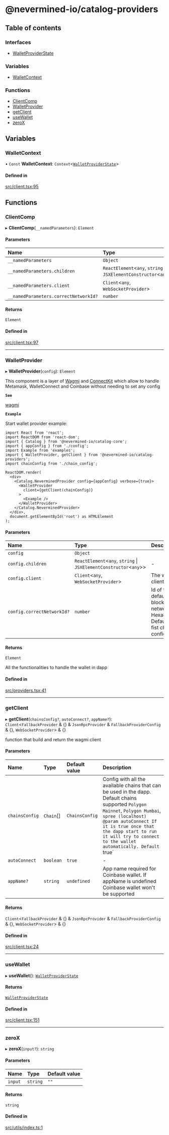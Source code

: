 # @nevermined-io/catalog-providers

## Table of contents

### Interfaces

- [WalletProviderState](interfaces/WalletProviderState.md)

### Variables

- [WalletContext](modules.md#walletcontext)

### Functions

- [ClientComp](modules.md#clientcomp)
- [WalletProvider](modules.md#walletprovider)
- [getClient](modules.md#getclient)
- [useWallet](modules.md#usewallet)
- [zeroX](modules.md#zerox)

## Variables

### WalletContext

• `Const` **WalletContext**: `Context`<[`WalletProviderState`](interfaces/WalletProviderState.md)\>

#### Defined in

[src/client.tsx:95](https://github.com/nevermined-io/components-catalog/blob/830d916/providers/src/client.tsx#L95)

## Functions

### ClientComp

▸ **ClientComp**(`__namedParameters`): `Element`

#### Parameters

| Name | Type |
| :------ | :------ |
| `__namedParameters` | `Object` |
| `__namedParameters.children` | `ReactElement`<`any`, `string` \| `JSXElementConstructor`<`any`\>\> |
| `__namedParameters.client` | `Client`<`any`, `WebSocketProvider`\> |
| `__namedParameters.correctNetworkId?` | `number` |

#### Returns

`Element`

#### Defined in

[src/client.tsx:97](https://github.com/nevermined-io/components-catalog/blob/830d916/providers/src/client.tsx#L97)

___

### WalletProvider

▸ **WalletProvider**(`config`): `Element`

This component is a layer of [Wagmi](https://wagmi.sh/docs/getting-started) and [ConnectKit](https://docs.family.co/connectkit)
which allow to handle Metamask, WalletConnect and Coinbase without needing to set any config

**`See`**

[wagmi](https://wagmi.sh/docs/getting-started)

**`Example`**

Start wallet provider example:

```tsx
import React from 'react';
import ReactDOM from 'react-dom';
import { Catalog } from '@nevermined-io/catalog-core';
import { appConfig } from './config';
import Example from 'examples';
import { WalletProvider, getClient } from '@nevermined-io/catalog-providers';
import chainConfig from './chain_config';

ReactDOM.render(
  <div>
    <Catalog.NeverminedProvider config={appConfig} verbose={true}>
      <WalletProvider
        client={getClient(chainConfig)}
      >
        <Example />
      </WalletProvider>
    </Catalog.NeverminedProvider>
  </div>,
  document.getElementById('root') as HTMLElement
);
```

#### Parameters

| Name | Type | Description |
| :------ | :------ | :------ |
| `config` | `Object` |  |
| `config.children` | `ReactElement`<`any`, `string` \| `JSXElementConstructor`<`any`\>\> | - |
| `config.client` | `Client`<`any`, `WebSocketProvider`\> | The wagmi client object |
| `config.correctNetworkId?` | `number` | Id of the default blockchain network in Hexadecimal. Default the fist chain configured |

#### Returns

`Element`

All the functionalities to handle the wallet in dapp

#### Defined in

[src/providers.tsx:41](https://github.com/nevermined-io/components-catalog/blob/830d916/providers/src/providers.tsx#L41)

___

### getClient

▸ **getClient**(`chainsConfig?`, `autoConnect?`, `appName?`): `Client`<`FallbackProvider` & {} & `JsonRpcProvider` & `FallbackProviderConfig` & {}, `WebSocketProvider`\> & {}

function that build and return the wagmi client

#### Parameters

| Name | Type | Default value | Description |
| :------ | :------ | :------ | :------ |
| `chainsConfig` | `Chain`[] | `ChainsConfig` | Config with all the available chains that can be used in the dapp. Default chains supported `Polygon Mainnet`, `Polygon Mumbai`, `spree (localhost) @param autoConnect If it is true once that the dapp start to run it will try to connect to the wallet automatically. Default `true` |
| `autoConnect` | `boolean` | `true` | - |
| `appName?` | `string` | `undefined` | App name required for Coinbase wallet. If appName is undefined Coinbase wallet won't be supported |

#### Returns

`Client`<`FallbackProvider` & {} & `JsonRpcProvider` & `FallbackProviderConfig` & {}, `WebSocketProvider`\> & {}

#### Defined in

[src/client.tsx:24](https://github.com/nevermined-io/components-catalog/blob/830d916/providers/src/client.tsx#L24)

___

### useWallet

▸ **useWallet**(): [`WalletProviderState`](interfaces/WalletProviderState.md)

#### Returns

[`WalletProviderState`](interfaces/WalletProviderState.md)

#### Defined in

[src/client.tsx:151](https://github.com/nevermined-io/components-catalog/blob/830d916/providers/src/client.tsx#L151)

___

### zeroX

▸ **zeroX**(`input?`): `string`

#### Parameters

| Name | Type | Default value |
| :------ | :------ | :------ |
| `input` | `string` | `""` |

#### Returns

`string`

#### Defined in

[src/utils/index.ts:1](https://github.com/nevermined-io/components-catalog/blob/830d916/providers/src/utils/index.ts#L1)
